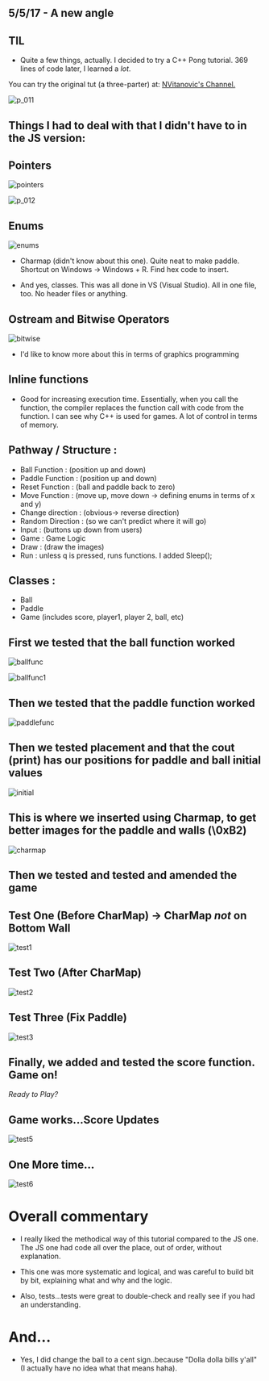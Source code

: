 ## 5/5/17 - A new angle

## TIL

- Quite a few things, actually.
  I decided to try a C++ Pong tutorial.
 369 lines of code later, I learned a *lot*.
 
 You can try the original tut (a three-parter) at: [NVitanovic's Channel.](https://www.youtube.com/watch?v=y8QL62SDlcQ)
  
![p_011](/images/p_011.png)
  
## Things I had to deal with that I didn't have to in the JS version:

## Pointers
 ![pointers](/images/pointers.png)
 
 ![p_012](/images/p_012.png)

## Enums 
 ![enums](/images/enums.png)

- Charmap (didn't know about this one). Quite neat to make paddle.
  Shortcut on Windows -> Windows + R. 
  Find hex code to insert.
  
- And yes, classes. This was all done in VS (Visual Studio). 
  All in one file, too. No header files or anything. 
  
## Ostream and Bitwise Operators 

![bitwise](/images/bitwise.png)

- I'd like to know more about this in terms of graphics programming

## Inline functions 
  
- Good for increasing execution time. 
  Essentially, when you call the function, the compiler replaces the function call
  with code from the function. 
  I can see why C++ is used for games. A lot of control in terms of memory.
  
## Pathway / Structure :

* Ball Function : (position up and down)
* Paddle Function : (position up and down)
* Reset Function : (ball and paddle back to zero)
* Move Function : (move up, move down -> defining enums in terms of x and y)
* Change direction : (obvious-> reverse direction) 
* Random Direction : (so we can't predict where it will go) 
* Input : (buttons up down from users)
* Game : Game Logic 
* Draw : (draw the images) 
* Run : unless q is pressed, runs functions. I added Sleep(); 

## Classes :

* Ball  
* Paddle 
* Game (includes score, player1, player 2, ball, etc) 

## First we tested that the ball function worked 

![ballfunc](/images/p_001.png)

![ballfunc1](/images/p_002.png)

## Then we tested that the paddle function worked

![paddlefunc](/images/p_003.png)

##  Then we tested placement and that the cout (print) has our positions for paddle and ball initial values

![initial](/images/p_004.png)

## This is where we inserted using Charmap, to get better images for the paddle and walls (\0xB2)

![charmap](/images/p_005_windowsr.png)

## Then we tested and tested and amended the game

## Test One (Before CharMap) -> CharMap *not* on Bottom Wall
![test1](/images/p_006.png)

## Test Two (After CharMap)
![test2](/images/p_007.png)

## Test Three (Fix Paddle)
![test3](/images/p_008.png)

## Finally, we added and tested the score function. Game on!

 *Ready to Play?*

## Game works...Score Updates
![test5](/images/p_009.png)

## One More time...

![test6](/images/p_0010.png)

# Overall commentary

- I really liked the methodical way of this tutorial compared to the JS one.
  The JS one had code all over the place, out of order, without explanation.
  
- This one was more systematic and logical, and was careful to build bit by bit,
  explaining what and why and the logic. 
  
- Also, tests...tests were great to double-check and really see if you had an understanding.


# And...

- Yes, I did change the ball to a cent sign..because "Dolla dolla bills y'all" 
  (I actually have no idea what that means haha).
  
  



